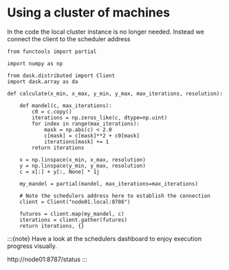 # Using a cluster of machines

In the code the local cluster instance is no longer needed.
Instead we connect the client to the scheduler address

```{code} python
from functools import partial

import numpy as np
```

```{code} python
from dask.distributed import Client
import dask.array as da
```

```{code} python
def calculate(x_min, x_max, y_min, y_max, max_iterations, resolution):

    def mandel(c, max_iterations):
        c0 = c.copy()
        iterations = np.zeros_like(c, dtype=np.uint)
        for index in range(max_iterations):
            mask = np.abs(c) < 2.0
            c[mask] = c[mask]**2 + c0[mask]
            iterations[mask] += 1
        return iterations

    x = np.linspace(x_min, x_max, resolution)
    y = np.linspace(y_min, y_max, resolution)
    c = x[:] + y[:, None] * 1j

    my_mandel = partial(mandel, max_iterations=max_iterations)

    # Note the schedulers address here to establish the connection
    client = Client("node01.local:8786")

    futures = client.map(my_mandel, c)
    iterations = client.gather(futures)
    return iterations, {}
```

:::{note}
Have a look at the schedulers dashboard to enjoy execution progress visually.

http://node01:8787/status
:::
